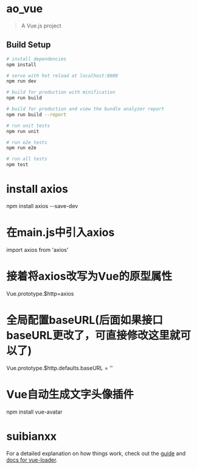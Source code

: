 # ao_vue

> A Vue.js project

## Build Setup

``` bash
# install dependencies
npm install

# serve with hot reload at localhost:8080
npm run dev

# build for production with minification
npm run build

# build for production and view the bundle analyzer report
npm run build --report

# run unit tests
npm run unit

# run e2e tests
npm run e2e

# run all tests
npm test
```
# install axios
 npm install axios --save-dev
# 在main.js中引入axios
import axios from 'axios'
# 接着将axios改写为Vue的原型属性
Vue.prototype.$http=axios
# 全局配置baseURL(后面如果接口baseURL更改了，可直接修改这里就可以了)
Vue.prototype.$http.defaults.baseURL = '' 
# Vue自动生成文字头像插件
 npm install vue-avatar
 # suibianxx
For a detailed explanation on how things work, check out the [guide](http://vuejs-templates.github.io/webpack/) and [docs for vue-loader](http://vuejs.github.io/vue-loader).
